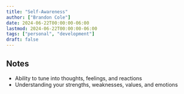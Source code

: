 ```yaml
---
title: "Self-Awareness"
author: ["Brandon Cole"]
date: 2024-06-22T00:00:00-06:00
lastmod: 2024-06-22T00:00:00-06:00
tags: ["personal", "development"]
draft: false
---
```

## Notes
- Ability to tune into thoughts, feelings, and reactions
- Understanding your strengths, weaknesses, values, and emotions
